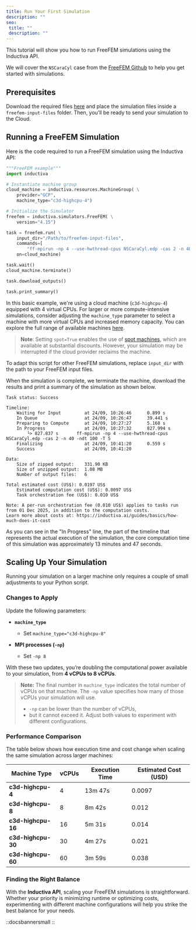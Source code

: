 ```yaml
---
title: Run Your First Simulation
description: ""
seo:
 title: ""
 description: ""
---
```


This tutorial will show you how to run FreeFEM simulations using the Inductiva API.

We will cover the `NSCaraCyl` case from the [FreeFEM Github](https://github.com/FreeFem/FreeFem-sources) to help you get started with simulations.

## Prerequisites
Download the required files [here](https://github.com/FreeFem/FreeFem-sources/blob/master/examples/mpi/NSCaraCyl.edp) and place the simulation files inside a `freefem-input-files` folder. Then, you’ll be ready to send your simulation to the Cloud.

## Running a FreeFEM Simulation
Here is the code required to run a FreeFEM simulation using the Inductiva API:

```python
"""FreeFEM example"""
import inductiva

# Instantiate machine group
cloud_machine = inductiva.resources.MachineGroup( \
	provider="GCP",
	machine_type="c3d-highcpu-4")

# Initialize the Simulator
freefem = inductiva.simulators.FreeFEM( \
	version="4.15")

task = freefem.run( \
	input_dir="/Path/to/freefem-input-files",
	commands=[
		"ff-mpirun -np 4 --use-hwthread-cpus NSCaraCyl.edp -cas 2 -n 40 -ndt 100 -T 5"],
	on=cloud_machine)

task.wait()
cloud_machine.terminate()

task.download_outputs()

task.print_summary()

```

In this basic example, we're using a cloud machine (`c3d-highcpu-4`) equipped with 4 virtual CPUs.
For larger or more compute-intensive simulations, consider adjusting the `machine_type` parameter to select
a machine with more virtual CPUs and increased memory capacity. You can explore the full range of available machines [here](https://console.inductiva.ai/machine-groups/instance-types).

> **Note**: Setting `spot=True` enables the use of [spot machines](..machines/spot-machines), which are available at substantial discounts.
> However, your simulation may be interrupted if the cloud provider reclaims the machine.

To adapt this script for other FreeFEM simulations, replace `input_dir` with the
path to your FreeFEM input files.

When the simulation is complete, we terminate the machine, download the results and print a summary of the simulation as shown below.

```
Task status: Success

Timeline:
	Waiting for Input         at 24/09, 10:26:46      0.899 s
	In Queue                  at 24/09, 10:26:47      39.441 s
	Preparing to Compute      at 24/09, 10:27:27      5.168 s
	In Progress               at 24/09, 10:27:32      827.994 s
		└> 827.837 s       ff-mpirun -np 4 --use-hwthread-cpus NSCaraCyl.edp -cas 2 -n 40 -ndt 100 -T 5
	Finalizing                at 24/09, 10:41:20      0.559 s
	Success                   at 24/09, 10:41:20

Data:
	Size of zipped output:    331.90 KB
	Size of unzipped output:  1.08 MB
	Number of output files:   6

Total estimated cost (US$): 0.0197 US$
	Estimated computation cost (US$): 0.0097 US$
	Task orchestration fee (US$): 0.010 US$

Note: A per-run orchestration fee (0.010 US$) applies to tasks run from 01 Dec 2025, in addition to the computation costs.
Learn more about costs at: https://inductiva.ai/guides/basics/how-much-does-it-cost
```

As you can see in the "In Progress" line, the part of the timeline that represents the actual execution of the simulation,
the core computation time of this simulation was approximately 13 minutes and 47 seconds.

## Scaling Up Your Simulation
Running your simulation on a larger machine only requires a couple of small adjustments to your Python script.

### Changes to Apply

Update the following parameters:

* **`machine_type`**

  * Set `machine_type="c3d-highcpu-8"`
* **MPI processes (`-np`)**

  * Set `-np 8`

With these two updates, you’re doubling the computational power available to your simulation, from **4 vCPUs to 8 vCPUs**.

> **Note:**
> The final number in `machine_type` indicates the total number of vCPUs on that machine. The `-np` value specifies how many of those vCPUs your simulation will use.
>
> * `-np` can be lower than the number of vCPUs,
> * but it cannot exceed it.
>   Adjust both values to experiment with different configurations.

### Performance Comparison

The table below shows how execution time and cost change when scaling the same simulation across larger machines:

| Machine Type       | vCPUs | Execution Time | Estimated Cost (USD) |
| ------------------ | ----- | -------------- | -------------------- |
| **c3d-highcpu-4**  | 4     | 13m 47s        | 0.0097               |
| **c3d-highcpu-8**  | 8     | 8m 42s         | 0.012                |
| **c3d-highcpu-16** | 16    | 5m 31s         | 0.014                |
| **c3d-highcpu-30** | 30    | 4m 27s         | 0.021                |
| **c3d-highcpu-60** | 60    | 3m 59s         | 0.038                |

### Finding the Right Balance

With the **Inductiva API**, scaling your FreeFEM simulations is straightforward. Whether your priority is minimizing runtime or optimizing costs, experimenting with different machine configurations will help you strike the best balance for your needs.

::docsbannersmall
::
